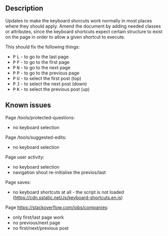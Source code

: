 ## Description

Updates to make the keyboard shorcuts work normally in most places where they should apply. Amend the document by adding needed classes or attributes, since the keyboard shortcuts expect certain structure to exist on the page in order to allow a given shortcut to execute.

This should fix the following things:

 - <kbd>P</kbd> <kbd>L</kbd> - to go to the last page
 - <kbd>P</kbd> <kbd>F</kbd> - to go to the first page
 - <kbd>P</kbd> <kbd>N</kbd> - to go to the next page
 - <kbd>P</kbd> <kbd>P</kbd> - to go to the previous page
 - <kbd>P</kbd> <kbd>U</kbd> - to select the first post (top)
 - <kbd>P</kbd> <kbd>J</kbd> - to select the next post (down)
 - <kbd>P</kbd> <kbd>K</kbd> - to select the previous post (up)

## Known issues
Page /tools/protected-questions:
 - no keyboard selection
 
Page /tools/suggested-edits:
 - no keyboard selection

Page user activity:
 - no keyboard selection
 - navigation shout re-initialise the previos/last
 
Page saves:
 - no keyboard shortcuts at all - the script is not loaded (https://cdn.sstatic.net/Js/keyboard-shortcuts.en.js)

Page https://stackoverflow.com/jobs/companies:
 - only first/last page work
 - no previous/next page
 - no first/next/previous post
